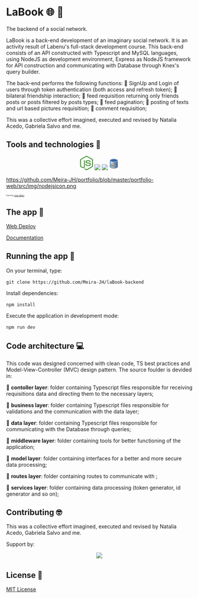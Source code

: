 # LaBook :globe_with_meridians: :speech_balloon:
The backend of a social network.

LaBook is a back-end development of an imaginary social network. It is an activity result of Labenu's full-stack development course. 
This back-end consists of an API constructed with Typescript and MySQL languages, using NodeJS as development environment, Express as NodeJS framework for API construction and communicating with Database through Knex's query builder.

The back-end performs the following functions:
:small_orange_diamond: SignUp and Login of users through token authentication (both access and refresh token);
:small_orange_diamond: bilateral friendship interaction;
:small_orange_diamond: feed requisition returning only friends posts or posts filtered by posts types;
:small_orange_diamond: feed pagination;
:small_orange_diamond: posting of texts and url based pictures requisition;
:small_orange_diamond: comment requisition;


This was a collective effort imagined, executed and revised by Natalia Acedo, Gabriela Salvo and me.

## Tools and technologies :wrench:

<p align="center">
<img width="35px" src="https://github.com/Meira-JH/portfolio/blob/master/portfolio-web/src/img/nodejsicon.png"/>
<img width="35px" src="https://raw.githubusercontent.com/remojansen/logo.ts/master/ts.jpg"/>
<img height="35px" src="https://github.com/MarioTerron/logo-images/blob/master/logos/expressjs.png"/>
<img height="35px" src="https://github.com/Meira-JH/portfolio/blob/master/portfolio-web/src/img/mysqlicon.png"/>
</p>

https://github.com/Meira-JH/portfolio/blob/master/portfolio-web/src/img/nodejsicon.png

<p  style="font-size:5px; text-align:left">
<i>Icons by <a href="https://github.com/jalbertsr/logo-badge-images">Joan Albert</a></i>
</p>

## The app  :iphone:

[Web Deploy]()

[Documentation]()


## Running the app :running:

On your terminal, type:

```
git clone https://github.com/Meira-JH/laBook-backend
```

Install dependencies:
```
npm install
```

Execute the application in development mode:
```
npm run dev 
```

## Code architecture :computer:

This code was designed concerned with clean code, TS best practices and Model-View-Controller (MVC) design pattern. The source foulder is devided in:

:small_blue_diamond: **contoller layer**: folder containing Typescript files responsible for receiving requisitions data and directing them to the necessary layers;

:small_blue_diamond: **business layer**: folder containing Typescript files responsible for validations and the communication with the data layer;

:small_blue_diamond: **data layer**: folder containing Typescript files responsible for communicating with the Database through queries;

:small_blue_diamond: **middleware layer**: folder containing tools for better functioning of the application;

:small_blue_diamond: **model layer**: folder containing interfaces for a better and more secure data processing;

:small_blue_diamond: **routes layer**: folder containing routes to communicate with ;

:small_blue_diamond: **services layer**: folder containing data processing (token generator, id generator and so on);


## Contributing :nerd_face:

This was a collective effort imagined, executed and revised by Natalia Acedo, Gabriela Salvo and me.

Support by:
<p align="center">
<img src="https://uploads-ssl.webflow.com/5e790d30d198385b09366d8f/5eb17dfd4a07be86d2b8951e_Labenu_principal_slogan.png"/>
</p>

## License :page_facing_up:
[MIT License](https://choosealicense.com/licenses/mit/)

